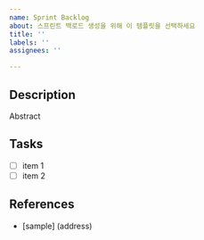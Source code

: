 ```yaml
---
name: Sprint Backlog
about: 스프린트 백로드 생성을 위해 이 템플릿을 선택하세요
title: ''
labels: ''
assignees: ''

---
```


## Description

Abstract

## Tasks

- [ ] item 1
- [ ] item 2

## References

- [sample] (address)
